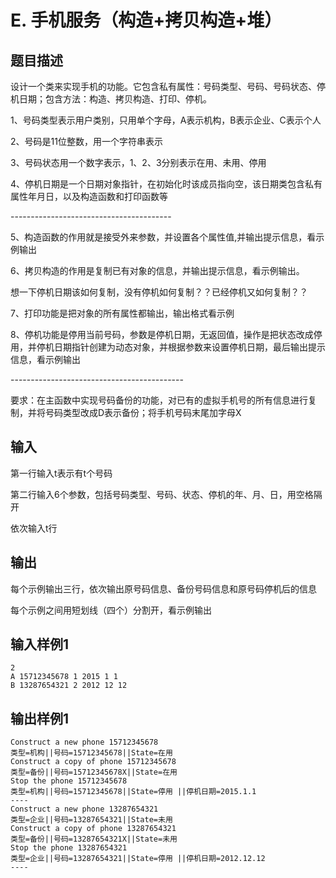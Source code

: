 # E. 手机服务（构造+拷贝构造+堆）

## 题目描述

设计一个类来实现手机的功能。它包含私有属性：号码类型、号码、号码状态、停机日期；包含方法：构造、拷贝构造、打印、停机。

1、号码类型表示用户类别，只用单个字母，A表示机构，B表示企业、C表示个人

2、号码是11位整数，用一个字符串表示

3、号码状态用一个数字表示，1、2、3分别表示在用、未用、停用

4、停机日期是一个日期对象指针，在初始化时该成员指向空，该日期类包含私有属性年月日，以及构造函数和打印函数等

\----------------------------------------

 

5、构造函数的作用就是接受外来参数，并设置各个属性值,并输出提示信息，看示例输出

6、拷贝构造的作用是复制已有对象的信息，并输出提示信息，看示例输出。

   想一下停机日期该如何复制，没有停机如何复制？？已经停机又如何复制？？

 

7、打印功能是把对象的所有属性都输出，输出格式看示例

8、停机功能是停用当前号码，参数是停机日期，无返回值，操作是把状态改成停用，并停机日期指针创建为动态对象，并根据参数来设置停机日期，最后输出提示信息，看示例输出

\-------------------------------------------

 

要求：在主函数中实现号码备份的功能，对已有的虚拟手机号的所有信息进行复制，并将号码类型改成D表示备份；将手机号码末尾加字母X



## 输入

第一行输入t表示有t个号码

第二行输入6个参数，包括号码类型、号码、状态、停机的年、月、日，用空格隔开

依次输入t行



## 输出

每个示例输出三行，依次输出原号码信息、备份号码信息和原号码停机后的信息

每个示例之间用短划线（四个）分割开，看示例输出



## 输入样例1 

```
2
A 15712345678 1 2015 1 1
B 13287654321 2 2012 12 12

```

## 输出样例1

```
Construct a new phone 15712345678
类型=机构||号码=15712345678||State=在用
Construct a copy of phone 15712345678
类型=备份||号码=15712345678X||State=在用
Stop the phone 15712345678
类型=机构||号码=15712345678||State=停用 ||停机日期=2015.1.1
----
Construct a new phone 13287654321
类型=企业||号码=13287654321||State=未用
Construct a copy of phone 13287654321
类型=备份||号码=13287654321X||State=未用
Stop the phone 13287654321
类型=企业||号码=13287654321||State=停用 ||停机日期=2012.12.12
----

```

